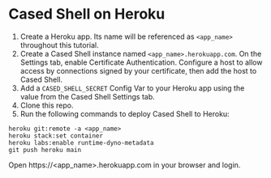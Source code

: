 # Cased Shell on Heroku

1. Create a Heroku app. Its name will be referenced as `<app_name>` throughout this tutorial.
2. Create a Cased Shell instance named `<app_name>.herokuapp.com`. On the Settings tab, enable Certificate Authentication. Configure a host to allow access by connections signed by your certificate, then add the host to Cased Shell.
3. Add a `CASED_SHELL_SECRET` Config Var to your Heroku app using the value from the Cased Shell Settings tab.
4. Clone this repo.
5. Run the following commands to deploy Cased Shell to Heroku:

```
heroku git:remote -a <app_name>
heroku stack:set container
heroku labs:enable runtime-dyno-metadata
git push heroku main
```

Open https://<app_name>.herokuapp.com in your browser and login.
